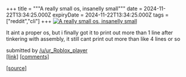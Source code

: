 +++
title = """A really small os, insanelly small"""
date = 2024-11-22T13:34:25.000Z
expiryDate = 2024-11-22T13:34:25.000Z
tags = ["reddit","cli"]
+++
[![A really small os, insanelly small](https://preview.redd.it/hq9nzgr4hg2e1.jpeg?width=640&crop=smart&auto=webp&s=a61bb8fad17048117a5f0ef55553aeba2c1a875d "A really small os, insanelly small")](https://www.reddit.com/r/commandline/comments/1gx7yje/a_really_small_os_insanelly_small/)

It aint a proper os, but i finally got it to print out more than 1 line after tinkering with assembly, it still cant print out more than like 4 lines or so

submitted by [/u/ur\_Roblox\_player](https://www.reddit.com/user/ur_Roblox_player)  
[\[link\]](https://i.redd.it/hq9nzgr4hg2e1.jpeg) [\[comments\]](https://www.reddit.com/r/commandline/comments/1gx7yje/a_really_small_os_insanelly_small/)

[[source]](https://www.reddit.com/r/commandline/comments/1gx7yje/a_really_small_os_insanelly_small/)
